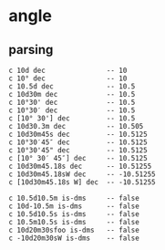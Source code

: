 # angle

## parsing

    c 10d dec               -- 10
    c 10° dec               -- 10
    c 10.5d dec             -- 10.5
    c 10d30m dec            -- 10.5
    c 10°30' dec            -- 10.5
    c 10°30′ dec            -- 10.5
    c [10° 30'] dec         -- 10.5
    c 10d30.3m dec          -- 10.505
    c 10d30m45s dec         -- 10.5125
    c 10°30′45″ dec         -- 10.5125
    c 10°30'45" dec         -- 10.5125
    c [10° 30′ 45″] dec     -- 10.5125
    c 10d30m45.18s dec      -- 10.51255
    c 10d30m45.18sW dec     -- -10.51255
    c [10d30m45.18s W] dec  -- -10.51255

    c 10.5d10.5m is-dms     -- false
    c 10d-10.5m is-dms      -- false
    c 10.5d10.5s is-dms     -- false
    c 10.5m10.5s is-dms     -- false
    c 10d20m30sfoo is-dms   -- false
    c -10d20m30sW is-dms    -- false

